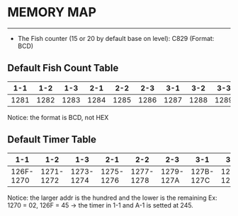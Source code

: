 # MEMORY MAP
---
- The Fish counter (15 or 20 by default base on level): C829 (Format: BCD)
## Default Fish Count Table

| 1-1  | 1-2  | 1-3  | 2-1  | 2-2  | 2-3  | 3-1  | 3-2  | 3-3  | A-1  | A-2  | A-3  | B-1  | B-2  | B-3  | C-1  | C-2  | C-3  |
|------|------|------|------|------|------|------|------|------|------|------|------|------|------|------|------|------|------|
| 1281 | 1282 | 1283 | 1284 | 1285 | 1286 | 1287 | 1288 | 1289 | 128A | 128B | 128C | 128D | 128E | 128F | 1290 | 1291 | 1292 |

Notice: the format is BCD, not HEX

## Default Timer Table

| 1-1  | 1-2  | 1-3  | 2-1  | 2-2  | 2-3  | 3-1  | 3-2  | 3-3  | A-1  | A-2  | A-3  | B-1  | B-2  | B-3  | C-1  | C-2  | C-3  |
|------|------|------|------|------|------|------|------|------|------|------|------|------|------|------|------|------|------|
| 126F-1270 | 1271-1272 | 1273-1274 | 1275-1276 | 1277-1278 | 1279-127A | 127B-127C | 127D-127E | 127F-1280 | 126F-1270 | 1271-1272 | 1273-1274 | 1275-1276 | 1277-1278 | 1279-127A | 127B-127C | 127D-127E | 127F-1280 |

Notice: the larger addr is the hundred and the lower is the remaining
Ex: 1270 = 02, 126F = 45 -> the timer in 1-1 and A-1 is setted at 245.





